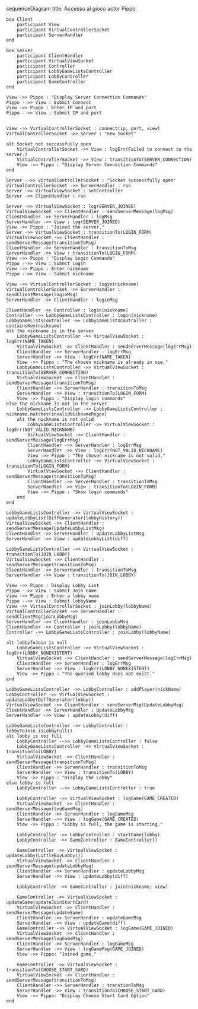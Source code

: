 sequenceDiagram
    title: Accesso al gioco
    actor Pippo

    box Client
        participant View
        participant VirtualControllerSocket
        participant ServerHandler
    end

    box Server
        participant ClientHandler
        participant VirtualViewSocket
        participant Controller
        participant LobbyGameListsController
        participant LobbyController
        participant GameController
    end

    View ->> Pippo : "Display Server Connection Commands"
    Pippo -->> View : Submit Connect
    View ->> Pippo : Enter IP and port
    Pippo -->> View : Submit IP and port
    
    
    View ->> VirtualControllerSocket : connect(ip, port, view)
    VirtualControllerSocket ->> Server : "new Socket"
    
    alt Socket not successfully open
        VirtualControllerSocket ->> View : logErr(Failed to connect to the server.)
        VirtualControllerSocket ->> View : transitionTo(SERVER_CONNECTION)
        View ->> Pippo : "Display Server Connection Commands"
    end

    Server -->> VirtualControllerSocket : "Socket successfully open"
    VirtualControllerSocket ->> ServerHandler : run
    Server ->> VirtualViewSocket : setController
    Server ->> ClientHandler : run
    
    Server ->> VirtualViewSocket : log(SERVER_JOINED)
    VirtualViewSocket ->> ClientHandler : sendServerMessage(logMsg)
    ClientHandler ->> ServerHandler : logMsg
    ServerHandler ->> View : log(SERVER_JOINED)
    View ->> Pippo : "Joined the server."
    Server ->> VirtualViewSocket : transitionTo(LOGIN_FORM)
    VirtualViewSocket ->> ClientHandler : sendServerMessage(transitionToMsg)
    ClientHandler ->> ServerHandler : transitionToMsg
    ServerHandler ->> View : transitionTo(LOGIN_FORM)
    View ->> Pippo : "Display Login Commands"
    Pippo -->> View : Submit Login
    View ->> Pippo : Enter nickname
    Pippo -->> View : Submit nickname

    View ->> VirtualControllerSocket : login(nickname)
    VirtualControllerSocket ->> ServerHandler : sendClientMessage(loginMsg)
    ServerHandler ->> ClientHandler : loginMsg

    ClientHandler ->> Controller : login(nickname)
    Controller ->> LobbyGameListsController : login(nickname)
    LobbyGameListsController ->> LobbyGameListsController : containsKey(nickname)
    alt the nickname is in the server
        LobbyGameListsController ->> VirtualViewSocket : logErr(NAME_TAKEN)
        VirtualViewSocket ->> ClientHandler : sendServerMessage(logErrMsg)
        ClientHandler ->> ServerHandler : logErrMsg
        ServerHandler ->> View : logErr(NAME_TAKEN)
        View ->> Pippo : "The chosen nickname is already in use."
        LobbyGameListsController ->> VirtualViewSocket : transitionTo(SERVER_CONNECTION) 
        VirtualViewSocket ->> ClientHandler : sendServerMessage(transitionToMsg)
        ClientHandler ->> ServerHandler : transitionToMsg
        ServerHandler ->> View : transitionTo(LOGIN_FORM)
        View ->> Pippo : "Display login commands"
    else the nickname is not in the server
        LobbyGameListsController ->> LobbyGameListsController : nickname.matches(invalidNicknameRegex)
        alt the nickname is not valid
            LobbyGameListsController ->> VirtualViewSocket : logErr(NOT_VALID_NICKNAME)
            VirtualViewSocket ->> ClientHandler : sendServerMessage(logErrMsg)
            ClientHandler ->> ServerHandler : logErrMsg
            ServerHandler ->> View : logErr(NOT_VALID_NICKNAME)
            View ->> Pippo : "The chosen nickname is not valid."
            LobbyGameListsController ->> VirtualViewSocket : transitionTo(LOGIN_FORM) 
            VirtualViewSocket ->> ClientHandler : sendServerMessage(transitionToMsg)
            ClientHandler ->> ServerHandler : transitionToMsg
            ServerHandler ->> View : transitionTo(LOGIN_FORM)
            View ->> Pippo : "Show login commands"
        end
    end
    
    LobbyGameListsController ->> VirtualViewSocket : updateLobbyList(DiffGenerator(lobbyHistory))
    VirtualViewSocket ->> ClientHandler : sendServerMessage(UpdateLobbyListMsg)
    ClientHandler ->> ServerHandler : UpdateLobbyListMsg
    ServerHandler ->> View : updateLobbyList(diff)

    LobbyGameListsController ->> VirtualViewSocket : transitionTo(JOIN_LOBBY) 
    VirtualViewSocket ->> ClientHandler : sendServerMessage(transitionToMsg)
    ClientHandler ->> ServerHandler : transitionToMsg
    ServerHandler ->> View : transitionTo(JOIN_LOBBY)

    View ->> Pippo : Display Lobby List
    Pippo -->> View : Submit Join Game
    View ->> Pippo : Enter a lobby name
    Pippo -->> View : Submit lobbyName
    View ->> VirtualControllerSocket : joinLobby(lobbyName)
    VirtualControllerSocket ->> ServerHandler : sendClientMsg(joinLobbyMsg)
    ServerHandler ->> ClientHandler : joinLobbyMsg
    ClientHandler ->> Controller : joinLobby(lobbyName)
    Controller ->> LobbyGameListsController : joinLobby(lobbyName)

    alt lobbyToJoin is null
        LobbyGameListsController ->> VirtualViewSocket : logErr(LOBBY_NONEXISTENT)
        VirtualViewSocket ->> ClientHandler : sendServerMessage(logErrMsg)
        ClientHandler ->> ServerHandler : logErrMsg
        ServerHandler ->> View : logErr(LOBBY_NONEXISTENT)
        View ->> Pippo : "The queried lobby does not exist."
    end

    LobbyGameListsController ->> LobbyController : addPlayer(nickName)
    LobbyController ->> VirtualViewSocket : updateLobby(DiffGenerator(lobby))
    VirtualViewSocket ->> ClientHandler : sendServerMsg(UpdateLobbyMsg)
    ClientHandler ->> ServerHandler : UpdateLobbyMsg
    ServerHandler ->> View : updateLobby(diff)

    LobbyGameListsController ->> LobbyController : lobbyToJoin.isLobbyFull()
    alt lobby is not full
        LobbyController -->> LobbyGameListsController : false
        LobbyGameListsController ->> VirtualViewSocket : transitionTo(LOBBY)
        VirtualViewSocket ->> ClientHandler : sendServerMessage(transitionToMsg)
        ClientHandler ->> ServerHandler : transitionToMsg
        ServerHandler ->> View : transitionTo(LOBBY)
        View ->> Pippo : "Display the Lobby" 
    else lobby is full
        LobbyController -->> LobbyGameListsController : true

        LobbyController ->> VirtualViewSocket : logGame(GAME_CREATED)
        VirtualViewSocket ->> ClientHandler : sendServerMessage(logGameMsg)
        ClientHandler ->> ServerHandler : logGameMsg
        ServerHandler ->> View : logGame(GAME_CREATED)
        View ->> Pippo : "Lobby is full, the game is starting."

        LobbyController ->> LobbyController : startGame(lobby)
        LobbyController ->> GameController : GameController()

        GameController ->> VirtualViewSocket : updateLobby(LittleBoyLobby())
        VirtualViewSocket ->> ClientHandler : sendServerMessage(updateLobbyMsg)
        ClientHandler ->> ServerHandler : updateLobbyMsg
        ServerHandler ->> View : updateLobby(diff)

        LobbyController ->> GameController : join(nickname, view) 
        
        GameController ->> VirtualViewSocket : updateGame(updateJoinStartCard)
        VirtualViewSocket ->> ClientHandler : sendServerMessage(updateGame)
        ClientHandler ->> ServerHandler : updateGameMsg
        ServerHandler ->> View : updateGame(diff)
        GameController ->> VirtualViewSocket : logGame(GAME_JOINED)
        VirtualViewSocket ->> ClientHandler : sendServerMessage(logGameMsg)
        ClientHandler ->> ServerHandler : logGameMsg
        ServerHandler ->> View : logGameMsg(GAME_JOINED)
        View ->> Pippo: "Joined game."

        GameController ->> VirtualViewSocket : transitionTo(CHOOSE_START_CARD)
        VirtualViewSocket ->> ClientHandler : sendServerMessage(transitionToMsg)
        ClientHandler ->> ServerHandler : transtionToMsg
        ServerHandler ->> View : transitionTo(CHOOSE_START_CARD)
        View ->> Pippo: "Display Choose Start Card Option"
    end